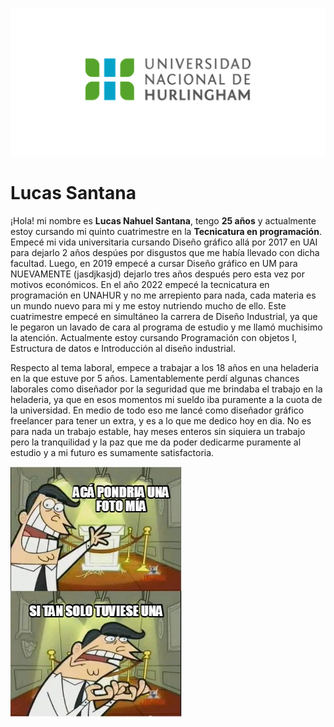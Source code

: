 ![Logo UNAHUR](./assets/UNAHUR.png)

  # Lucas Santana
  ¡Hola! mi nombre es **Lucas Nahuel Santana**, tengo **25 años** y actualmente estoy cursando mi quinto cuatrimestre en la **Tecnicatura en programación**. Empecé mi vida universitaria cursando Diseño gráfico allá por 2017 en UAI para dejarlo 2 años despúes por disgustos que me había llevado con dicha facultad. Luego, en 2019 empecé a cursar Diseño gráfico en UM para NUEVAMENTE (jasdjkasjd) dejarlo tres años después pero esta vez por motivos económicos. En el año 2022 empecé la tecnicatura en programación en UNAHUR y no me arrepiento para nada, cada materia es un mundo nuevo para mi y me estoy nutriendo mucho de ello. Este cuatrimestre empecé en simultáneo la carrera de Diseño Industrial, ya que le pegaron un lavado de cara al programa de estudio y me llamó muchisimo la atención. Actualmente estoy cursando Programación con objetos I, Estructura de datos e Introducción al diseño industrial.

  Respecto al tema laboral, empece a trabajar a los 18 años en una heladeria en la que estuve por 5 años. Lamentablemente perdí algunas chances laborales como diseñador por la seguridad que me brindaba el trabajo en la heladeria, ya que en esos momentos mi sueldo iba puramente a la cuota de la universidad. En medio de todo eso me lancé como diseñador gráfico freelancer para tener un extra, y es a lo que me dedico hoy en dia. No es para nada un trabajo estable, hay meses enteros sin siquiera un trabajo pero la tranquilidad y la paz que me da poder dedicarme puramente al estudio y a mi futuro es sumamente satisfactoria.

  ![Alumno](./assets/5645899.jpg)
  
